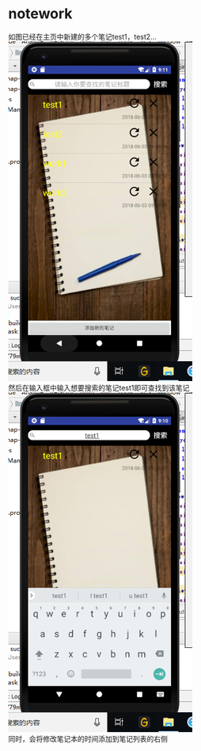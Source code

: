 # notework
如图已经在主页中新建的多个笔记test1，test2...<br>
![](https://github.com/CY155/notework/blob/master/app/src/main/res/drawable-v24/search0.png)<br>
然后在输入框中输入想要搜索的笔记test1即可查找到该笔记<br>
![](https://github.com/CY155/notework/blob/master/app/src/main/res/drawable-v24/search1.png)<br>
同时，会将修改笔记本的时间添加到笔记列表的右侧<br>
